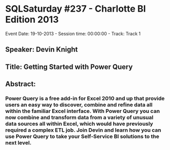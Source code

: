# SQLSaturday #237 - Charlotte BI Edition 2013
Event Date: 19-10-2013 - Session time: 00:00:00 - Track: Track 1
## Speaker: Devin Knight
## Title: Getting Started with Power Query
## Abstract:
### Power Query is a free add-in for Excel 2010 and up that provide users an easy way to discover, combine and refine data all within the familiar Excel interface.  With Power Query you can now combine and transform data from a variety of unusual data sources all within Excel, which would have previously required a complex ETL job.  Join Devin and learn how you can use Power Query to take your Self-Service BI solutions to the next level.
